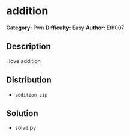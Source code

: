 # addition
**Category:** Pwn
**Difficulty:** Easy
**Author:** Eth007

## Description

i love addition

## Distribution

- `addition.zip`

## Solution

- solve.py

